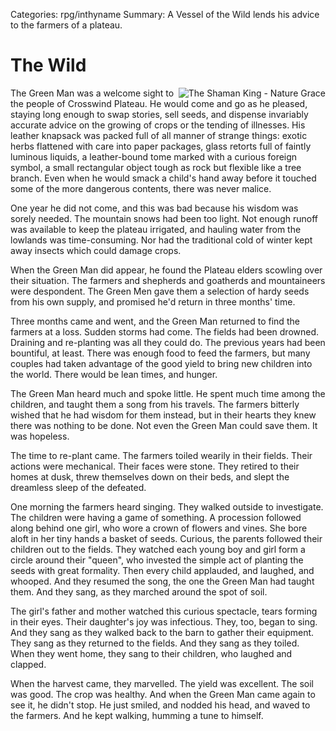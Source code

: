 Categories: rpg/inthyname
Summary: A Vessel of the Wild lends his advice to the farmers of a plateau.

# The Wild

<img src="/attachments/art/shaman-king-nature-grace.jpg" align="right" alt="The Shaman King - Nature Grace" title="The Shaman King - Nature Grace" class="hide-from-small" />

The Green Man was a welcome sight to the people of Crosswind Plateau.
He would come and go as he pleased, staying long enough to swap stories, sell seeds,
and dispense invariably accurate advice on the growing of crops or the tending of illnesses.
His leather knapsack was packed full of all manner of strange things:
exotic herbs flattened with care into paper packages, glass retorts full of faintly luminous liquids,
a leather-bound tome marked with a curious foreign symbol,
a small rectangular object tough as rock but flexible like a tree branch.
Even when he would smack a child's hand away before it touched some of the more dangerous contents, there was never malice.

One year he did not come, and this was bad because his wisdom was sorely needed. The mountain snows had been too light.
Not enough runoff was available to keep the plateau irrigated, and hauling water from the lowlands was time-consuming.
Nor had the traditional cold of winter kept away insects which could damage crops.

When the Green Man did appear, he found the Plateau elders scowling over their situation.
The farmers and shepherds and goatherds and mountaineers were despondent.
The Green Men gave them a selection of hardy seeds from his own supply, and promised he'd return in three months' time.

Three months came and went, and the Green Man returned to find the farmers at a loss.
Sudden storms had come. The fields had been drowned. Draining and re-planting was all they could do.
The previous years had been bountiful, at least. There was enough food to feed the farmers,
but many couples had taken advantage of the good yield to bring new children into the world. There would be lean times, and hunger.

The Green Man heard much and spoke little. He spent much time among the children, and taught them a song from his travels.
The farmers bitterly wished that he had wisdom for them instead, but in their hearts they knew there was nothing to be done.
Not even the Green Man could save them. It was hopeless.

The time to re-plant came. The farmers toiled wearily in their fields. Their actions were mechanical. Their faces were stone.
They retired to their homes at dusk, threw themselves down on their beds, and slept the dreamless sleep of the defeated.

One morning the farmers heard singing. They walked outside to investigate. The children were having a game of something.
A procession followed along behind one girl, who wore a crown of flowers and vines. She bore aloft in her tiny hands a basket of seeds.
Curious, the parents followed their children out to the fields. They watched each young boy and girl form a circle around their "queen",
who invested the simple act of planting the seeds with great formality. Then every child applauded, and laughed, and whooped.
And they resumed the song, the one the Green Man had taught them. And they sang, as they marched around the spot of soil.

The girl's father and mother watched this curious spectacle, tears forming in their eyes. Their daughter's joy was infectious.
They, too, began to sing. And they sang as they walked back to the barn to gather their equipment.
They sang as they returned to the fields. And they sang as they toiled.
When they went home, they sang to their children, who laughed and clapped.

When the harvest came, they marvelled. The yield was excellent. The soil was good. The crop was healthy.
And when the Green Man came again to see it, he didn't stop.
He just smiled, and nodded his head, and waved to the farmers.
And he kept walking, humming a tune to himself.
